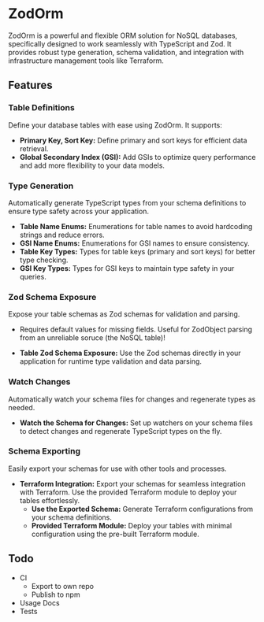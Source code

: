 # ZodOrm

ZodOrm is a powerful and flexible ORM solution for NoSQL databases, specifically designed to work seamlessly with TypeScript and Zod. It provides robust type generation, schema validation, and integration with infrastructure management tools like Terraform.

## Features

### Table Definitions

Define your database tables with ease using ZodOrm. It supports:

- **Primary Key, Sort Key:** Define primary and sort keys for efficient data retrieval.
- **Global Secondary Index (GSI):** Add GSIs to optimize query performance and add more flexibility to your data models.

### Type Generation

Automatically generate TypeScript types from your schema definitions to ensure type safety across your application.

- **Table Name Enums:** Enumerations for table names to avoid hardcoding strings and reduce errors.
- **GSI Name Enums:** Enumerations for GSI names to ensure consistency.
- **Table Key Types:** Types for table keys (primary and sort keys) for better type checking.
- **GSI Key Types:** Types for GSI keys to maintain type safety in your queries.

### Zod Schema Exposure

Expose your table schemas as Zod schemas for validation and parsing.

- Requires default values for missing fields. Useful for ZodObject parsing from an unreliable soruce (the NoSQL table)!

- **Table Zod Schema Exposure:** Use the Zod schemas directly in your application for runtime type validation and data parsing.

### Watch Changes

Automatically watch your schema files for changes and regenerate types as needed.

- **Watch the Schema for Changes:** Set up watchers on your schema files to detect changes and regenerate TypeScript types on the fly.

### Schema Exporting

Easily export your schemas for use with other tools and processes.

- **Terraform Integration:** Export your schemas for seamless integration with Terraform. Use the provided Terraform module to deploy your tables effortlessly.
  - **Use the Exported Schema:** Generate Terraform configurations from your schema definitions.
  - **Provided Terraform Module:** Deploy your tables with minimal configuration using the pre-built Terraform module.

## Todo

- CI
  - Export to own repo
  - Publish to npm
- Usage Docs
- Tests
